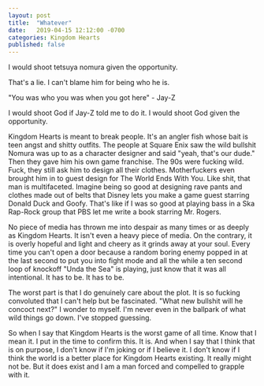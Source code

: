 ```yaml
---
layout: post
title:  "Whatever"
date:   2019-04-15 12:12:00 -0700
categories: Kingdom Hearts
published: false
---
```


I would shoot tetsuya nomura given the opportunity.

That's a lie. I can't blame him for being who he is. 

"You was who you was when you got here" - Jay-Z

I would shoot God if Jay-Z told me to do it. I would shoot God given the opportunity.

Kingdom Hearts is meant to break people. It's an angler fish whose bait is teen angst and shitty outfits. The people at Square Enix saw the wild bullshit Nomura was up to as a character designer and said "yeah, that's our dude." Then they gave him his own game franchise. The 90s were fucking wild. Fuck, they still ask him to design all their clothes. Motherfuckers even brought him in to guest design for The World Ends With You. Like shit, that man is multifaceted. Imagine being so good at designing rave pants and clothes made out of belts that Disney lets you make a game guest starring Donald Duck and Goofy. That's like if I was so good at playing bass in a Ska Rap-Rock group that PBS let me write a book starring Mr. Rogers.

No piece of media has thrown me into despair as many times or as deeply as Kingdom Hearts. It isn't even a heavy piece of media. On the contrary, it is overly hopeful and light and cheery as it grinds away at your soul. Every time you can't open a door because a random boring enemy popped in at the last second to put you into fight mode and all the while a ten second loop of knockoff "Unda the Sea" is playing, just know that it was all intentional. It has to be. It has to be.

The worst part is that I do genuinely  care about the plot. It is so fucking convoluted that I can't help but be fascinated. "What new bullshit will he concoct next?" I wonder to myself. I'm never even in the ballpark of what wild things go down. I've stopped guessing.

So when I say that Kingdom Hearts is the worst game of all time. Know that I mean it. I put in the time to confirm this. It is. And when I say that I think that is on purpose, I don't know if I'm joking or if I believe it. I don't know if I think the world is a better place for Kingdom Hearts existing. It really might not be. But it does exist and I am a man forced and compelled to grapple with it.

